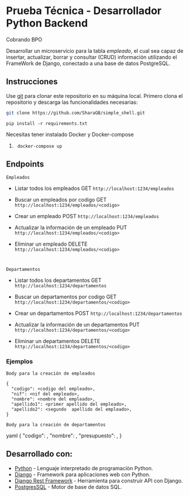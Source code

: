 # Prueba Técnica - Desarrollador Python Backend
Cobrando BPO

Desarrollar un microservicio para la tabla *empleado*, el cual sea capaz de insertar, actualizar, borrar y consultar (CRUD)
información utilizando el FrameWork de Django, conectado a una base de datos PostgreSQL.

## Instrucciones

Use [git](https://docs.github.com/en/repositories/creating-and-managing-repositories/cloning-a-repository) para clonar este repositorio en su máquina local. 
Primero clona el repositorio y descarga las funcionalidades necesarias:

```bash
git clone https://github.com/SharaGB/simple_shell.git
```

```
pip install -r requirements.txt
```

Necesitas tener instalado Docker y Docker-compose

1.  ` docker-compose up`

## Endpoints

    Empleados

- Listar todos los empleados GET `http://localhost:1234/empleados `

- Buscar un empleados por codigo GET `http://localhost:1234/empleados/<codigo> `

- Crear un empleado POST `http://localhost:1234/empleados`

- Actualizar la información de un empleado PUT `http://localhost:1234/empleados/<codigo> `

- Eliminar un empleado DELETE `http://localhost:1234/empleados/<codigo> `

#

    Departamentos

- Listar todos los departamentos GET `http://localhost:1234/departamentos `

- Buscar un departamentos por codigo GET `http://localhost:1234/departamentos/<codigo> `

- Crear un departamentos POST `http://localhost:1234/departamentos`

- Actualizar la información de un departamentos PUT `http://localhost:1234/departamentos/<codigo> `

- Eliminar un departamentos DELETE `http://localhost:1234/departamentos/<codigo> `

### Ejemplos


    Body para la creación de empleados

```
{
  "codigo": <codigo del empleado>,
  "nif": <nif del empleado>,
  "nombre": <nombre del empleado>,
  "apellido1": <primer apellido del empleado>,
  "apellido2": <segundo  apellido del empleado>,
}
```

    Body para la creación de departamentos

yaml
{
  "codigo": <codigo del departamento>,
  "nombre": <nombre del departamento>,
  "presupuesto": <presupuesto del departamento>,
}


## Desarrollado con:

- [Python](https://www.python.org/) - Lenguaje interpretado de programaciòn Python.
- [Django](https://www.djangoproject.com/) - Framework para aplicaciones web con Python.
- [Django Rest Framework](https://www.django-rest-framework.org/) - Herramienta para construir API con Django.
- [PostgresSQL](https://www.postgresql.org/) - Motor de base de datos SQL.
